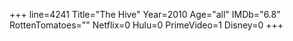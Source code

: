 +++
line=4241
Title="The Hive"
Year=2010
Age="all"
IMDb="6.8"
RottenTomatoes=""
Netflix=0
Hulu=0
PrimeVideo=1
Disney=0
+++

